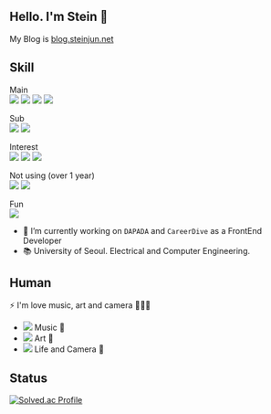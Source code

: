 ## Hello. I'm Stein 👋

My Blog is <a href="https://blog.steinjun.net/">blog.steinjun.net</a>

<!--
**steinjun0/steinjun0** is a ✨ _special_ ✨ repository because its `README.md` (this file) appears on your GitHub profile.

Here are some ideas to get you started:

- 🔭 I’m currently working on ...
- 🌱 I’m currently learning ...
- 👯 I’m looking to collaborate on ...
- 🤔 I’m looking for help with ...
- 💬 Ask me about ...
- 📫 How to reach me: ...
- 😄 Pronouns: ...
- ⚡ Fun fact: ...
-->
## Skill
Main  
<a href="" target="_blank"><img src="https://img.shields.io/badge/JavaScript-F7DF1E?style=flat-square&logo=JavaScript&logoColor=white"/></a>
<a href="" target="_blank"><img src="https://img.shields.io/badge/TypeScript-3178C6?style=flat-square&logo=TypeScript&logoColor=white"/></a>
<a href="" target="_blank"><img src="https://img.shields.io/badge/React-61DAFB?style=flat-square&logo=React&logoColor=white"/></a>
<a href="" target="_blank"><img src="https://img.shields.io/badge/Next.js-000000?style=flat-square&logo=Next.js&logoColor=white"/></a>

Sub  
<a href="" target="_blank"><img src="https://img.shields.io/badge/Flutter-02569B?style=flat-square&logo=Flutter&logoColor=white"/></a>
<a href="" target="_blank"><img src="https://img.shields.io/badge/Docker-2496ED?style=flat-square&logo=Docker&logoColor=white"/></a>  

Interest  
<a href="" target="_blank"><img src="https://img.shields.io/badge/NestJS-E0234E?style=flat-square&logo=NestJS&logoColor=white"/></a>
<a href="" target="_blank"><img src="https://img.shields.io/badge/Node.js-339933?style=flat-square&logo=Node.js&logoColor=white"/></a>
<a href="" target="_blank"><img src="https://img.shields.io/badge/Three.js-000000?style=flat-square&logo=Three.js&logoColor=white"/></a>
  
Not using (over 1 year)  
<a href="" target="_blank"><img src="https://img.shields.io/badge/Django-092E20?style=flat-square&logo=Django&logoColor=white"/></a>
<a href="" target="_blank"><img src="https://img.shields.io/badge/Vue.js-4FC08D?style=flat-square&logo=Vue.js&logoColor=white"/></a>

Fun  
<a href="" target="_blank"><img src="https://img.shields.io/badge/UnrealEngine-0E1128?style=flat-square&logo=Unreal Engine&logoColor=white"/></a>

- 🔭 I’m currently working on `DAPADA` and `CareerDive` as a FrontEnd Developer
- 📚 University of Seoul. Electrical and Computer Engineering.

## Human
⚡ I'm love music, art and camera 🎼🎨📸
  - <a href="https://www.youtube.com/@stein1480" target="_blank"><img src="https://img.shields.io/badge/Youtube-FF0000?style=flat-square&logo=Youtube&logoColor=white"/></a> Music 🎼
  - <a href="https://www.instagram.com/stein_jun.art/" target="_blank"><img src="https://img.shields.io/badge/Instagram-E4405F?style=flat-square&logo=Instagram&logoColor=white"/></a> Art 🎨
  - <a href="https://www.instagram.com/junyoungseok/" target="_blank"><img src="https://img.shields.io/badge/Instagram-E4405F?style=flat-square&logo=Instagram&logoColor=white"/></a> Life and Camera 📸

## Status
<!--![Anurag's GitHub stats](https://github-readme-stats.vercel.app/api?username=steinjun0&show_icons=true&theme=radical)  -->

[![Solved.ac Profile](http://mazassumnida.wtf/api/v2/generate_badge?boj=1142308)](https://solved.ac/1142308/)
